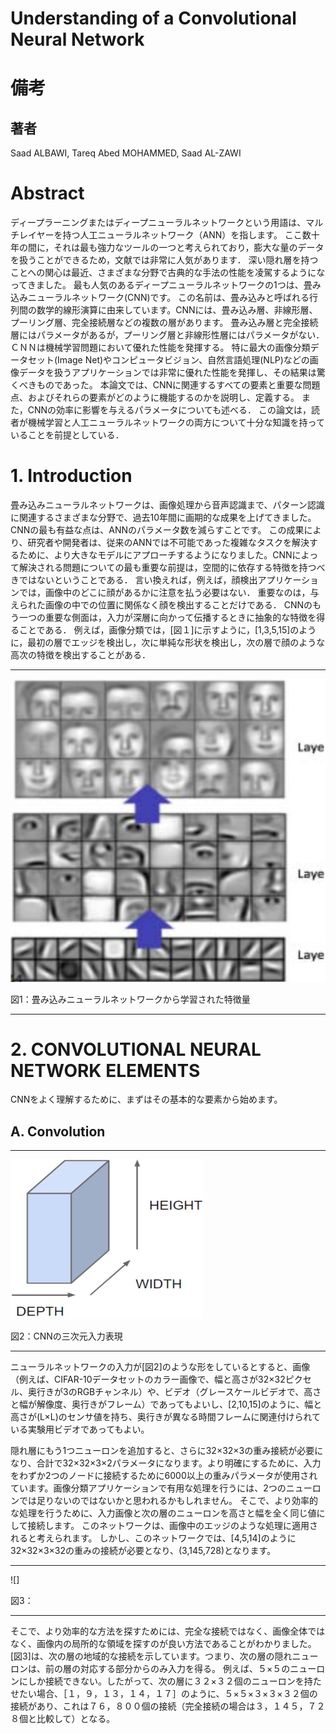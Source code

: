 # Understanding of a Convolutional Neural Network

# 備考

## 著者
Saad ALBAWI, Tareq Abed MOHAMMED, Saad AL-ZAWI

# Abstract

ディープラーニングまたはディープニューラルネットワークという用語は、マルチレイヤーを持つ人工ニューラルネットワーク（ANN）を指します。 ここ数十年の間に，それは最も強力なツールの一つと考えられており，膨大な量のデータを扱うことができるため，文献では非常に人気があります． 深い隠れ層を持つことへの関心は最近、さまざまな分野で古典的な手法の性能を凌駕するようになってきました。 最も人気のあるディープニューラルネットワークの1つは、畳み込みニューラルネットワーク(CNN)です。 この名前は、畳み込みと呼ばれる行列間の数学的線形演算に由来しています。CNNには、畳み込み層、非線形層、プーリング層、完全接続層などの複数の層があります。 畳み込み層と完全接続層にはパラメータがあるが，プーリング層と非線形性層にはパラメータがない． ＣＮＮは機械学習問題において優れた性能を発揮する。  特に最大の画像分類データセット(Image Net)やコンピュータビジョン、自然言語処理(NLP)などの画像データを扱うアプリケーションでは非常に優れた性能を発揮し、その結果は驚くべきものであった。 本論文では、CNNに関連するすべての要素と重要な問題点、およびそれらの要素がどのように機能するのかを説明し、定義する。 また，CNNの効率に影響を与えるパラメータについても述べる． この論文は，読者が機械学習と人工ニューラルネットワークの両方について十分な知識を持っていることを前提としている．

# 1. Introduction

畳み込みニューラルネットワークは、画像処理から音声認識まで、パターン認識に関連するさまざまな分野で、過去10年間に画期的な成果を上げてきました。 CNNの最も有益な点は、ANNのパラメータ数を減らすことです。 この成果により、研究者や開発者は、従来のANNでは不可能であった複雑なタスクを解決するために、より大きなモデルにアプローチするようになりました。CNNによって解決される問題についての最も重要な前提は，空間的に依存する特徴を持つべきではないということである． 言い換えれば，例えば，顔検出アプリケーションでは，画像中のどこに顔があるかに注意を払う必要はない． 重要なのは，与えられた画像の中での位置に関係なく顔を検出することだけである． CNNのもう一つの重要な側面は，入力が深層に向かって伝播するときに抽象的な特徴を得ることである． 例えば，画像分類では，[図１]に示すように，[1,3,5,15]のように，最初の層でエッジを検出し，次に単純な形状を検出し，次の層で顔のような高次の特徴を検出することがある．

---

![図1](https://raw.githubusercontent.com/rurusasu/paper/master/AI%E6%8A%80%E8%A1%93/CNN/Understanding%20of%20a%20Convolutional%20Neural%20Network/%E7%94%BB%E5%83%8F/%E5%9B%B31.png)

図1：畳み込みニューラルネットワークから学習された特徴量

---


# 2. CONVOLUTIONAL NEURAL NETWORK ELEMENTS

CNNをよく理解するために、まずはその基本的な要素から始めます。

## A. Convolution

---

![図2](https://raw.githubusercontent.com/rurusasu/paper/master/AI%E6%8A%80%E8%A1%93/CNN/Understanding%20of%20a%20Convolutional%20Neural%20Network/%E7%94%BB%E5%83%8F/%E5%9B%B32.png)

図2：CNNの三次元入力表現

---

ニューラルネットワークの入力が[図2]のような形をしているとすると、画像（例えば、CIFAR-10データセットのカラー画像で、幅と高さが32×32ピクセル、奥行きが3のRGBチャンネル）や、ビデオ（グレースケールビデオで、高さと幅が解像度、奥行きがフレーム）であってもよいし、[2,10,15]のように、幅と高さが(L×L)のセンサ値を持ち、奥行きが異なる時間フレームに関連付けられている実験用ビデオであってもよい。

隠れ層にもう1つニューロンを追加すると、さらに32×32×3の重み接続が必要になり、合計で32×32×3×2パラメータになります。より明確にするために、入力をわずか2つのノードに接続するために6000以上の重みパラメータが使用されています。画像分類アプリケーションで有用な処理を行うには、2つのニューロンでは足りないのではないかと思われるかもしれません。 そこで、より効率的な処理を行うために、入力画像と次の層のニューロンを高さと幅を全く同じ値にして接続します。 このネットワークは、画像中のエッジのような処理に適用されると考えられます。 しかし、このネットワークでは、[4,5,14]のように32×32×3×32の重みの接続が必要となり、(3,145,728)となります。

---

![]

図3：

---

そこで、より効率的な方法を探すためには、完全な接続ではなく、画像全体ではなく、画像内の局所的な領域を探すのが良い方法であることがわかりました。 [図3]は、次の層の地域的な接続を示しています。つまり、次の層の隠れニューロンは、前の層の対応する部分からのみ入力を得る。  例えば、５×５のニューロンにしか接続できない。したがって、次の層に３２×３２個のニューロンを持たせたい場合、［１，９，１３，１４，１７］のように、５×５×３×３×３２個の接続があり、これは７６，８００個の接続（完全接続の場合は３，１４５，７２８個と比較して）となる。